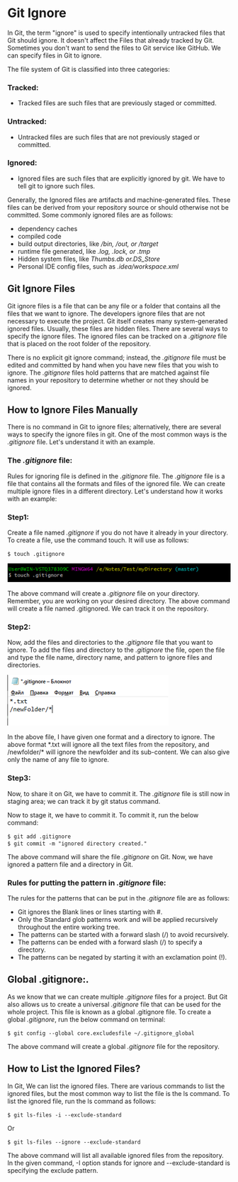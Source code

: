 # Git Ignore
In Git, the term "ignore" is used to specify intentionally untracked files that Git should ignore. It doesn't affect the Files that already tracked by Git. Sometimes you don't want to send the files to Git service like GitHub. We can specify files in Git to ignore.

The file system of Git is classified into three categories:
### Tracked:
  - Tracked files are such files that are previously staged or committed.
### Untracked:
  - Untracked files are such files that are not previously staged or committed.
### Ignored:
  - Ignored files are such files that are explicitly ignored by git. We have to tell git to ignore such files.

Generally, the Ignored files are artifacts and machine-generated files. These files can be derived from your repository source or should otherwise not be committed. Some commonly ignored files are as follows:

- dependency caches
- compiled code
- build output directories, like */bin, /out, or /target*
- runtime file generated, like *.log, .lock, or .tmp*
- Hidden system files, like *Thumbs.db or.DS_Store*
- Personal IDE config files, such as *.idea/workspace.xml*

## Git Ignore Files
Git ignore files is a file that can be any file or a folder that contains all the files that we want to ignore. The developers ignore files that are not necessary to execute the project. Git itself creates many system-generated ignored files. Usually, these files are hidden files. There are several ways to specify the ignore files. The ignored files can be tracked on a *.gitignore* file that is placed on the root folder of the repository.

There is no explicit git ignore command; instead, the *.gitignore* file must be edited and committed by hand when you have new files that you wish to ignore. The *.gitignore* files hold patterns that are matched against file names in your repository to determine whether or not they should be ignored.

## How to Ignore Files Manually
There is no command in Git to ignore files; alternatively, there are several ways to specify the ignore files in git. One of the most common ways is the *.gitignore* file. Let's understand it with an example.

### The *.gitignore* file:
Rules for ignoring file is defined in the *.gitignore* file. The *.gitignore* file is a file that contains all the formats and files of the ignored file. We can create multiple ignore files in a different directory. Let's understand how it works with an example:

### Step1: 
Create a file named *.gitignore* if you do not have it already in your directory. To create a file, use the command touch. It will use as follows:

```
$ touch .gitignore  
```

![ignore](image/ignore.png)

The above command will create a *.gitignore* file on your directory. Remember, you are working on your desired directory. The above command will create a file named .gitignored. We can track it on the repository.

### Step2:
Now, add the files and directories to the *.gitignore* file that you want to ignore. To add the files and directory to the *.gitignore* the file, open the file and type the file name, directory name, and pattern to ignore files and directories.

![file](image/gitignore.png)

In the above file, I have given one format and a directory to ignore. The above format \*.txt will ignore all the text files from the repository, and /newfolder/\* will ignore the newfolder and its sub-content. We can also give only the name of any file to ignore.

### Step3:
Now, to share it on Git, we have to commit it. The *.gitignore* file is still now in staging area; we can track it by git status command. 

Now to stage it, we have to commit it. To commit it, run the below command:

```
$ git add .gitignore  
$ git commit -m "ignored directory created."  
```

The above command will share the file *.gitignore* on Git. Now, we have ignored a pattern file and a directory in Git.

### Rules for putting the pattern in *.gitignore* file:
The rules for the patterns that can be put in the *.gitignore* file are as follows:

- Git ignores the Blank lines or lines starting with #.
- Only the Standard glob patterns work and will be applied recursively throughout the entire working tree.
- The patterns can be started with a forward slash (/) to avoid recursively.
- The patterns can be ended with a forward slash (/) to specify a directory.
- The patterns can be negated by starting it with an exclamation point (!).

## Global .gitignore:.
As we know that we can create multiple *.gitignore* files for a project. But Git also allows us to create a universal *.gitignore* file that can be used for the whole project. This file is known as a global .gitignore file. To create a global *.gitignore*, run the below command on terminal:

```
$ git config --global core.excludesfile ~/.gitignore_global  
```

The above command will create a global *.gitignore* file for the repository.

## How to List the Ignored Files?
In Git, We can list the ignored files. There are various commands to list the ignored files, but the most common way to list the file is the ls command. To list the ignored file, run the ls command as follows:

```
$ git ls-files -i --exclude-standard  
```

Or

```
$ git ls-files --ignore --exclude-standard  
```

The above command will list all available ignored files from the repository. In the given command, -I option stands for ignore and --exclude-standard is specifying the exclude pattern.
